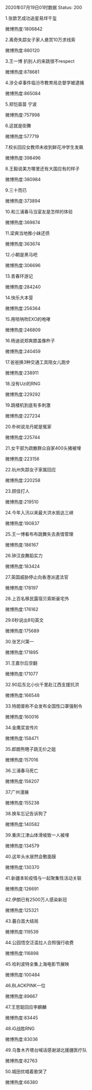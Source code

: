 2020年07月19日01时数据
Status: 200

1.张歆艺成功追星易烊千玺

微博热度:1806842

2.离奇失踪女子家人悬赏10万求线索

微博热度:880120

3.王一博 扒别人的来跳很不respect

微博热度:878681

4.涉仝卓事件临汾市教育局总督学被逮捕

微博热度:865084

5.郑恺苗苗 宁波

微博热度:757998

6.这就是街舞

微博热度:577719

7.校长回应女教师未收到鲜花冲学生发飙

微博热度:398496

8.王毅说美方哪里还有大国应有的样子

微博热度:380984

9.三十而已

微博热度:373894

10.和三浦春马当室友是怎样的体验

微博热度:369874

11.梁爽当地推小妹还债

微博热度:363674

12.小朝是黑马吧

微博热度:306696

13.青春环游记

微博热度:284240

14.快乐大本营

微博热度:256364

15.用唢呐吹EXO的咆哮

微博热度:246809

16.杨迪说郑爽膝盖像杵子

微博热度:240459

17.爸爸换3种交通工具陪女儿跑步

微博热度:238911

18.没有Uzi的RNG

微博热度:229292

19.跳楼机到底有多刺激

微博热度:227234

20.朴树说龙丹妮是冤家

微博热度:225744

21.女干部为疏散群众自家400头猪被埋

微博热度:223156

22.杭州失踪女子家属回应

微博热度:220258

23.顾佳打人

微博热度:219510

24.今年入汛以来最大洪水抵达三峡

微博热度:190837

25.王一博看布布跳舞失去表情管理

微博热度:186167

26.钟汉良舞蹈实力

微博热度:183424

27.英国威胁停止向香港派遣法官

微博热度:178197

28.上百名移民露宿贝索斯豪宅外

微博热度:176162

29.6秒说出8句英文

微博热度:175689

30.张艺兴第一

微博热度:171895

31.王嘉尔后空翻

微博热度:171077

32.90后东北小伙千里赴江西支援抗洪

微博热度:166548

33.特朗普称不会发布全国性口罩强制令

微博热度:160016

34.金鹰奖宣传片

微博热度:158471

35.郎朗熊瞎子跳无价之姐

微博热度:157016

36.三浦春马死亡

微博热度:156207

37.广州漫展

微博热度:155238

38.换车忘记告诉狗了

微博热度:140582

39.重庆江津山体滑坡致一人被埋

微博热度:134579

40.这年头水居然会敷面膜

微博热度:130370

41.新疆本轮疫情与一起聚集性活动关联

微博热度:126691

42.伊朗已有2500万人感染新冠

微博热度:125321

43.暮白首大结局

微博热度:119539

44.公园悟空泛滥拉人合照强行收费

微博热度:116898

45.哈利波特全集上海电影节展映

微博热度:100484

46.BLACKPINK一位

微博热度:89667

47.王思聪回应李麒麟

微博热度:83445

48.iG战胜RNG

微博热度:83036

49.乌鲁木齐塔台喊话感谢湖北援疆医疗队

微博热度:82763

50.城田优唱着歌哭了

微博热度:66380

